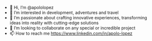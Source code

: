 - 👋 Hi, I’m @apololopez
- 👀 I’m interested in development, adventures and travel
- 🌱 I’m passionate about crafting innovative experiences, transforming ideas into reality with cutting-edge solutions
- 💞️ I’m looking to collaborate on any special or incredible project
- 📫 How to reach me https://www.linkedin.com/in/apolo-lopez
<!---
apololopez/apololopez is a ✨ special ✨ repository because its `README.md` (this file) appears on your GitHub profile.
You can click the Preview link to take a look at your changes.
--->

